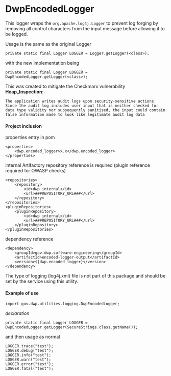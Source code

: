 # DwpEncodedLogger

This logger wraps the `org.apache.log4j.Logger` to prevent log forging by removing all control characters from the input message before allowing it to be logged.

Usage is the same as the original Logger

`private static final Logger LOGGER = Logger.getLogger(<class>);`

with the new implementation being 

`private static final Logger LOGGER = DwpEncodedLogger.getLogger(<class>);`

This was created to mitigate the Checkmarx vulnerability **Heap_Inspection**:-

`The application writes audit logs upon security-sensitive actions. Since the audit log includes user input that is neither checked for data type validity nor subsequently sanitized, the input could contain false information made to look like legitimate audit log data`

#### Project inclusion

properties entry in pom

    <properties>
        <dwp.encoded_logger>x.x</dwp.encoded_logger>
    </properties>
    
internal Artifactory repository reference is required (plugin reference required for OWASP checks)

    <repositories>
        <repository>
            <id>dwp internal</id>
            <url>###REPOSITORY_URL###</url>
        </repository>
    </repositories>
    <pluginRepositories>
        <pluginRepository>
            <id>dwp internal</id>
            <url>###REPOSITORY_URL###</url>
        </pluginRepository>
    </pluginRepositories>

dependency reference

    <dependency>
        <groupId>gov.dwp.software-engineering</groupId>
        <artifactId>encoded-logger-output</artifactId>
        <version>${dwp.encoded_logger}</version>
    </dependency>
    
The type of logging (log4j.xml) file is not part of this package and should be set by the service using this utility.

#### Example of use

    import gov.dwp.utilities.logging.DwpEncodedLogger;

_declaration_

    private static final Logger LOGGER = DwpEncodedLogger.getLogger(SecureStrings.class.getName());

and then usage as normal

    LOGGER.trace("test");
    LOGGER.debug("test");
    LOGGER.info("test");
    LOGGER.warn("test");
    LOGGER.error("test");
    LOGGER.fatal("test");